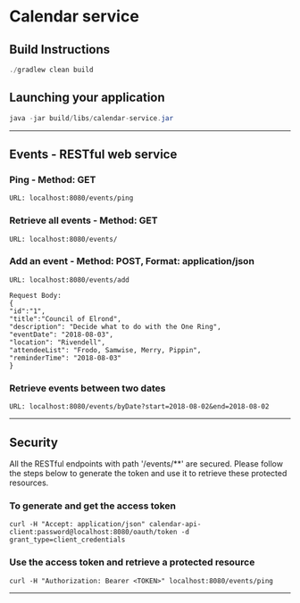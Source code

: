 # Calendar service

## Build Instructions
```java
./gradlew clean build
```

## Launching your application

```java
java -jar build/libs/calendar-service.jar
```

---

## Events - RESTful web service

### Ping - Method: GET
```
URL: localhost:8080/events/ping
```

### Retrieve all events - Method: GET
```
URL: localhost:8080/events/
```

### Add an event - Method: POST, Format: application/json
```
URL: localhost:8080/events/add

Request Body:
{
"id":"1",
"title":"Council of Elrond",
"description": "Decide what to do with the One Ring",
"eventDate": "2018-08-03",
"location": "Rivendell",
"attendeeList": "Frodo, Samwise, Merry, Pippin",
"reminderTime": "2018-08-03"
}
```

### Retrieve events between two dates
```
URL: localhost:8080/events/byDate?start=2018-08-02&end=2018-08-02
```

---

## Security
All the RESTful endpoints with path '/events/**' are secured. Please follow the steps below to generate the token and use it to retrieve these protected resources.

### To generate and get the access token
```
curl -H "Accept: application/json" calendar-api-client:password@localhost:8080/oauth/token -d grant_type=client_credentials
```

### Use the access token and retrieve a protected resource
```
curl -H "Authorization: Bearer <TOKEN>" localhost:8080/events/ping
```

---
